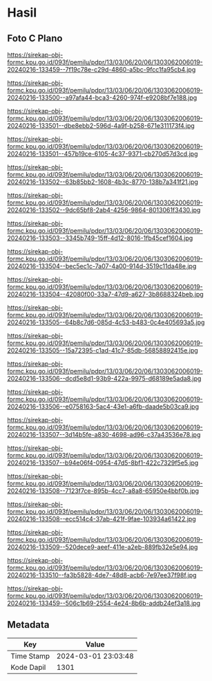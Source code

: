# Hasil

## Foto C Plano

https://sirekap-obj-formc.kpu.go.id/093f/pemilu/pdpr/13/03/06/20/06/1303062006019-20240216-133459--7f19c78e-c29d-4860-a5bc-9fcc1fa95cb4.jpg

https://sirekap-obj-formc.kpu.go.id/093f/pemilu/pdpr/13/03/06/20/06/1303062006019-20240216-133500--a97afa44-bca3-4260-974f-e9208bf7e188.jpg

https://sirekap-obj-formc.kpu.go.id/093f/pemilu/pdpr/13/03/06/20/06/1303062006019-20240216-133501--dbe8ebb2-596d-4a9f-b258-671e311173f4.jpg

https://sirekap-obj-formc.kpu.go.id/093f/pemilu/pdpr/13/03/06/20/06/1303062006019-20240216-133501--457b19ce-6105-4c37-9371-cb270d57d3cd.jpg

https://sirekap-obj-formc.kpu.go.id/093f/pemilu/pdpr/13/03/06/20/06/1303062006019-20240216-133502--63b85bb2-1608-4b3c-8770-138b7a341f21.jpg

https://sirekap-obj-formc.kpu.go.id/093f/pemilu/pdpr/13/03/06/20/06/1303062006019-20240216-133502--9dc65bf8-2ab4-4256-9864-8013061f3430.jpg

https://sirekap-obj-formc.kpu.go.id/093f/pemilu/pdpr/13/03/06/20/06/1303062006019-20240216-133503--3345b749-15ff-4d12-8016-1fb45cef1604.jpg

https://sirekap-obj-formc.kpu.go.id/093f/pemilu/pdpr/13/03/06/20/06/1303062006019-20240216-133504--bec5ec1c-7a07-4a00-914d-3519c11da48e.jpg

https://sirekap-obj-formc.kpu.go.id/093f/pemilu/pdpr/13/03/06/20/06/1303062006019-20240216-133504--42080f00-33a7-47d9-a627-3b8688324beb.jpg

https://sirekap-obj-formc.kpu.go.id/093f/pemilu/pdpr/13/03/06/20/06/1303062006019-20240216-133505--64b8c7d6-085d-4c53-b483-0c4e405693a5.jpg

https://sirekap-obj-formc.kpu.go.id/093f/pemilu/pdpr/13/03/06/20/06/1303062006019-20240216-133505--15a72395-c1ad-41c7-85db-56858892415e.jpg

https://sirekap-obj-formc.kpu.go.id/093f/pemilu/pdpr/13/03/06/20/06/1303062006019-20240216-133506--dcd5e8d1-93b9-422a-9975-d68189e5ada8.jpg

https://sirekap-obj-formc.kpu.go.id/093f/pemilu/pdpr/13/03/06/20/06/1303062006019-20240216-133506--e0758163-5ac4-43e1-a6fb-daade5b03ca9.jpg

https://sirekap-obj-formc.kpu.go.id/093f/pemilu/pdpr/13/03/06/20/06/1303062006019-20240216-133507--3d14b5fe-a830-4698-ad96-c37a43536e78.jpg

https://sirekap-obj-formc.kpu.go.id/093f/pemilu/pdpr/13/03/06/20/06/1303062006019-20240216-133507--b94e06f4-0954-47d5-8bf1-422c7329f5e5.jpg

https://sirekap-obj-formc.kpu.go.id/093f/pemilu/pdpr/13/03/06/20/06/1303062006019-20240216-133508--7123f7ce-895b-4cc7-a8a8-65950e4bbf0b.jpg

https://sirekap-obj-formc.kpu.go.id/093f/pemilu/pdpr/13/03/06/20/06/1303062006019-20240216-133508--ecc514c4-37ab-421f-9fae-103934a61422.jpg

https://sirekap-obj-formc.kpu.go.id/093f/pemilu/pdpr/13/03/06/20/06/1303062006019-20240216-133509--520dece9-aeef-411e-a2eb-889fb32e5e94.jpg

https://sirekap-obj-formc.kpu.go.id/093f/pemilu/pdpr/13/03/06/20/06/1303062006019-20240216-133510--fa3b5828-4de7-48d8-acb6-7e97ee37f98f.jpg

https://sirekap-obj-formc.kpu.go.id/093f/pemilu/pdpr/13/03/06/20/06/1303062006019-20240216-133459--506c1b69-2554-4e24-8b6b-addb24ef3a18.jpg


## Metadata

| Key        | Value               |
| ---------- | ------------------- |
| Time Stamp | 2024-03-01 23:03:48 |
| Kode Dapil | 1301                |



